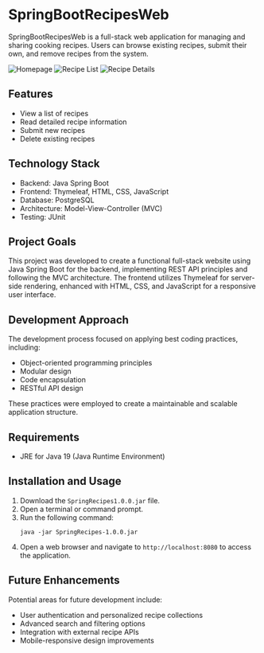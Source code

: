 # SpringBootRecipesWeb

SpringBootRecipesWeb is a full-stack web application for managing and sharing cooking recipes. Users can browse existing recipes, submit their own, and remove recipes from the system.

![Homepage](https://user-images.githubusercontent.com/77624813/227337156-82a02af9-dfdc-49b4-b5ad-37d698a5657e.png)
![Recipe List](https://user-images.githubusercontent.com/77624813/227337221-a7e73090-589f-4fbb-abd9-3c6ee0cadf85.png)
![Recipe Details](https://user-images.githubusercontent.com/77624813/227336976-9728ab12-b0e9-4767-9639-6db37dde98ce.png)

## Features

- View a list of recipes
- Read detailed recipe information
- Submit new recipes
- Delete existing recipes

## Technology Stack

- Backend: Java Spring Boot
- Frontend: Thymeleaf, HTML, CSS, JavaScript
- Database: PostgreSQL
- Architecture: Model-View-Controller (MVC)
- Testing: JUnit

## Project Goals

This project was developed to create a functional full-stack website using Java Spring Boot for the backend, implementing REST API principles and following the MVC architecture. The frontend utilizes Thymeleaf for server-side rendering, enhanced with HTML, CSS, and JavaScript for a responsive user interface.

## Development Approach

The development process focused on applying best coding practices, including:

- Object-oriented programming principles
- Modular design
- Code encapsulation
- RESTful API design

These practices were employed to create a maintainable and scalable application structure.

## Requirements

- JRE for Java 19 (Java Runtime Environment)

## Installation and Usage

1. Download the `SpringRecipes1.0.0.jar` file.
2. Open a terminal or command prompt.
3. Run the following command:
   ```
   java -jar SpringRecipes-1.0.0.jar
   ```
4. Open a web browser and navigate to `http://localhost:8080` to access the application.

## Future Enhancements

Potential areas for future development include:

- User authentication and personalized recipe collections
- Advanced search and filtering options
- Integration with external recipe APIs
- Mobile-responsive design improvements
